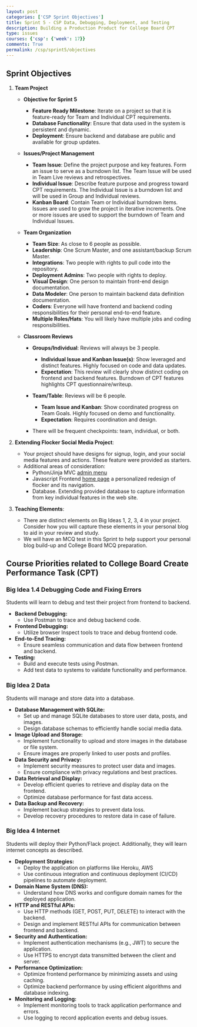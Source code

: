 ```yaml
---
layout: post
categories: ['CSP Sprint Objectives']
title: Sprint 5 - CSP Data, Debugging, Deployment, and Testing
description: Building a Production Product for College Board CPT
type: issues
courses: {'csp': {'week': 17}}
comments: True
permalink: /csp/sprint5/objectives
---
```


## Sprint Objectives

1. **Team Project**

   - **Objective for Sprint 5**
     - **Feature Ready Milestone**: Iterate on a project so that it is feature-ready for Team and Individual CPT requirements.
     - **Database Functionality**: Ensure that data used in the system is persistent and dynamic.
     - **Deployment**: Ensure backend and database are public and available for group updates.

   - **Issues/Project Management**
      - **Team Issue**: Define the project purpose and key features. Form an issue to serve as a burndown list. The Team Issue will be used in Team Live reviews and retrospectives.
      - **Individual Issue**: Describe feature purpose and progress toward CPT requirements. The Individual Issue is a burndown list and will be used in Group and Individual reviews.
      - **Kanban Board**: Contain Team or Individual burndown items. Issues are used to grow the project in iterative increments. One or more issues are used to support the burndown of Team and Individual Issues.

   - **Team Organization**
     - **Team Size**: As close to 6 people as possible.
     - **Leadership**: One Scrum Master, and one assistant/backup Scrum Master.
     - **Integrations**: Two people with rights to pull code into the repository.
     - **Deployment Admins**: Two people with rights to deploy.
     - **Visual Design**: One person to maintain front-end design documentation.
     - **Data Modeler**: One person to maintain backend data definition documentation.
     - **Coders**: Everyone will have frontend and backend coding responsibilities for their personal end-to-end feature.
     - **Multiple Roles/Hats**: You will likely have multiple jobs and coding responsibilities.

   - **Classroom Reviews**
     - **Groups/Individual**: Reviews will always be 3 people.
       - **Individual Issue and Kanban Issue(s)**: Show leveraged and distinct features. Highly focused on code and data updates.
       - **Expectation**: This review will clearly show distinct coding on frontend and backend features. Burndown of CPT features highlights CPT questionnaire/writeup.

     - **Team/Table**: Reviews will be 6 people.
       - **Team Issue and Kanban**: Show coordinated progress on Team Goals. Highly focused on demo and functionality.
       - **Expectation**: Requires coordination and design.
     - There will be frequent checkpoints: team, individual, or both.

2. **Extending Flocker Social Media Project**:
   - Your project should have designs for signup, login, and your social media features and actions.  These feature were provided as starters.
   - Additional areas of consideration:
     - Python/Jinja MVC [admin menu](https://flask.opencodingsociety.com/login?next=/users/table2)
     - Javascript Frontend [home page](https://open-coding-society.github.io/flocker_frontend/) a personalized redesign of flocker and its navigation.
     - Database.  Extending provided database to capture information from key individual features in the web site.

3. **Teaching Elements**:
   - There are distinct elements on Big Ideas 1, 2, 3, 4 in your project. Consider how you will capture these elements in your personal blog to aid in your review and study.
   - We will have an MCQ test in this Sprint to help support your personal blog build-up and College Board MCQ preparation.

## Course Priorities related to College Board Create Performance Task (CPT)

### Big Idea 1.4 Debugging Code and Fixing Errors

Students will learn to debug and test their project from frontend to backend.

- **Backend Debugging:**
  - Use Postman to trace and debug backend code.
- **Frontend Debugging:**
  - Utilize browser Inspect tools to trace and debug frontend code.
- **End-to-End Tracing:**
  - Ensure seamless communication and data flow between frontend and backend.
- **Testing:**
  - Build and execute tests using Postman.
  - Add test data to systems to validate functionality and performance.

### Big Idea 2 Data

Students will manage and store data into a database.

- **Database Management with SQLite:**
  - Set up and manage SQLite databases to store user data, posts, and images.
  - Design database schemas to efficiently handle social media data.
- **Image Upload and Storage:**
  - Implement functionality to upload and store images in the database or file system.
  - Ensure images are properly linked to user posts and profiles.
- **Data Security and Privacy:**
  - Implement security measures to protect user data and images.
  - Ensure compliance with privacy regulations and best practices.
- **Data Retrieval and Display:**
  - Develop efficient queries to retrieve and display data on the frontend.
  - Optimize database performance for fast data access.
- **Data Backup and Recovery:**
  - Implement backup strategies to prevent data loss.
  - Develop recovery procedures to restore data in case of failure.

### Big Idea 4 Internet

Students will deploy their Python/Flack project. Additionally, they will learn internet concepts as described.
 
- **Deployment Strategies:**
  - Deploy the application on platforms like Heroku, AWS
  - Use continuous integration and continuous deployment (CI/CD) pipelines to automate deployment.
- **Domain Name System (DNS):**
  - Understand how DNS works and configure domain names for the deployed application.
- **HTTP and RESTful APIs:**
  - Use HTTP methods (GET, POST, PUT, DELETE) to interact with the backend.
  - Design and implement RESTful APIs for communication between frontend and backend.
- **Security and Authentication:**
  - Implement authentication mechanisms (e.g., JWT) to secure the application.
  - Use HTTPS to encrypt data transmitted between the client and server.
- **Performance Optimization:**
  - Optimize frontend performance by minimizing assets and using caching.
  - Optimize backend performance by using efficient algorithms and database indexing.
- **Monitoring and Logging:**
  - Implement monitoring tools to track application performance and errors.
  - Use logging to record application events and debug issues.
